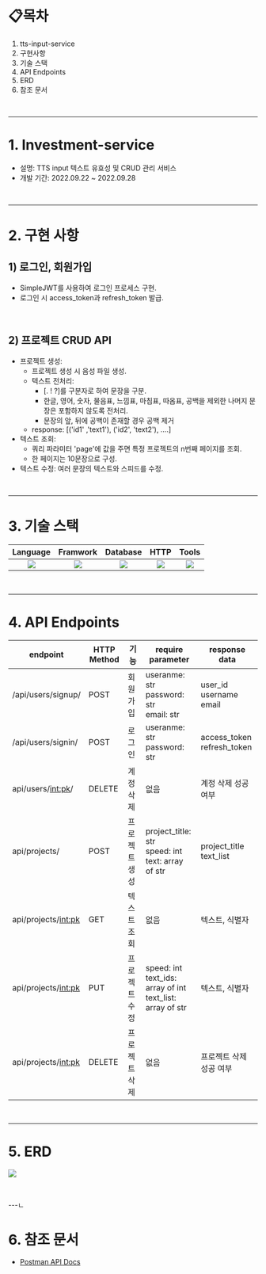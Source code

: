# 📋목차

1. tts-input-service
2. 구현사항
3. 기술 스택
4. API Endpoints
5. ERD
6. 참조 문서

<br>

---

# 1. Investment-service
- 설명: TTS input 텍스트 유효성 및 CRUD 관리 서비스
- 개발 기간: 2022.09.22 ~ 2022.09.28

<br>

---


# 2. 구현 사항


## 1) 로그인, 회원가입

- SimpleJWT를 사용하여 로그인 프로세스 구현.
- 로그인 시 access_token과 refresh_token 발급.

<br>

## 2) 프로젝트 CRUD API

- 프로젝트 생성: 
    - 프로젝트 생성 시 음성 파일 생성.
    - 텍스트 전처리:
        - [. ! ?]를 구분자로 하여 문장을 구분.
        - 한글, 영어, 숫자, 물음표, 느낌표, 마침표, 따옴표, 공백을 제외한 나머지 문장은 포함하지 않도록 전처리.
        - 문장의 앞, 뒤에 공백이 존재할 경우 공백 제거
    - response: [('id1' ,'text1'), ('id2', 'text2'), ....]
- 텍스트 조회:
    - 쿼리 파라미터 'page'에 값을 주면 특정 프로젝트의 n번째 페이지를 조회.
    - 한 페이지는 10문장으로 구성.
- 텍스트 수정: 여러 문장의 텍스트와 스피드를 수정.

<br>

---

# 3. 기술 스택
Language | Framwork | Database | HTTP | Tools
| :----------------------------------------------------------------------------------------------------: | :----------------------------------------------------------------------------------------------------: | :--------------------------------------------------------------------------------------------------: | :----------------------------------------------------------------------------------------------------------: | :------------------------------------------------------------------------------------------------------: | 
| <img src="https://img.shields.io/badge/python-3776AB?style=for-the-badge&logo=python&logoColor=white"> | <img src="https://img.shields.io/badge/django-092E20?style=for-the-badge&logo=django&logoColor=white"> | <img src="https://img.shields.io/badge/mysql-4479A1?style=for-the-badge&logo=mysql&logoColor=white"> | <img src="https://img.shields.io/badge/postman-FF6C37?style=for-the-badge&logo=postman&logoColor=white"> | <img src="https://img.shields.io/badge/git-F05032?style=for-the-badge&logo=git&logoColor=white"> 


<br>

---

# 4. API Endpoints
| endpoint | HTTP Method | 기능   | require parameter                                                                                                   | response data |
|----------|-------------|------|---------------------------------------------------------------------------------------------------------------------|---------------|
| /api/users/signup/  | POST   | 회원가입 |  useranme: str <br> password: str <br> email: str  | user_id <br> username <br> email |
| /api/users/signin/ | POST   | 로그인 |  useranme: str <br> password: str  | access_token <br> refresh_token |
| api/users/<int:pk>/  | DELETE   | 계정 삭제 |  없음  | 계정 삭제 성공 여부 |
| api/projects/  | POST   | 프로젝트 생성 |  project_title: str <br> speed: int <br> text: array of str | project_title <br> text_list|
| api/projects/<int:pk>   | GET   | 텍스트 조회 |  없음 | 텍스트, 식별자 |
| api/projects/<int:pk>   | PUT   | 프로젝트 수정 |  speed: int <br> text_ids: array of int <br> text_list: array of str <br> | 텍스트, 식별자 |
| api/projects/<int:pk>   | DELETE   | 프로젝트 삭제 |  없음 | 프로젝트 삭제 성공 여부 |

<br>

---

# 5. ERD
![](https://user-images.githubusercontent.com/65996045/192437701-f49d5761-a761-4874-9e15-efe850382683.png)

<br>

---ㄴ

# 6. 참조 문서
- [Postman API Docs](https://documenter.getpostman.com/view/21254145/2s83eyrGyY)
